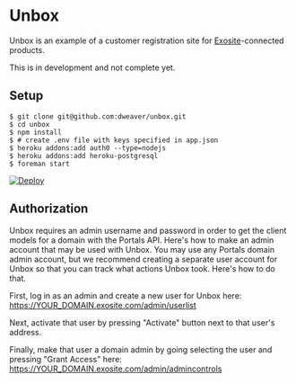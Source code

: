 # Unbox

Unbox is an example of a customer registration site for [Exosite](https://exosite.com)-connected products.

This is in development and not complete yet.

## Setup

```
$ git clone git@github.com:dweaver/unbox.git
$ cd unbox
$ npm install
$ # create .env file with keys specified in app.json
$ heroku addons:add auth0 --type=nodejs
$ heroku addons:add heroku-postgresql
$ foreman start
```

[![Deploy](https://www.herokucdn.com/deploy/button.png)](https://heroku.com/deploy)

## Authorization

Unbox requires an admin username and password in order to get the client models for a domain with the Portals API. Here's how to make an admin account that may be used with Unbox. You may use any Portals domain admin account, but we recommend creating a separate user account for Unbox so that you can track what actions Unbox took. Here's how to do that.

First, log in as an admin and create a new user for Unbox here: https://YOUR_DOMAIN.exosite.com/admin/userlist

Next, activate that user by pressing "Activate" button next to that user's address.

Finally, make that user a domain admin by going selecting the user and pressing "Grant Access" here: https://YOUR_DOMAIN.exosite.com/admin/admincontrols